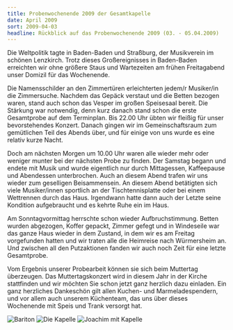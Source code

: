 ```yaml
---
title: Probenwochenende 2009 der Gesamtkapelle
date: April 2009
sort: 2009-04-03
headline: Rückblick auf das Probenwochenende 2009 (03. - 05.04.2009)
---
```


Die Weltpolitik tagte in Baden-Baden und Straßburg, der Musikverein im schönen Lenzkirch. Trotz dieses Großereignisses in Baden-Baden erreichten wir ohne größere Staus und Wartezeiten am frühen Freitagabend unser Domizil für das Wochenende.

Die Namensschilder an den Zimmertüren erleichterten jedem/r Musiker/in die Zimmersuche. Nachdem das Gepäck verstaut und die Betten bezogen waren, stand auch schon das Vesper im großen Speisesaal bereit.  Die Stärkung war notwendig, denn kurz danach stand schon die erste Gesamtprobe auf dem Terminplan. Bis 22.00 Uhr übten wir fleißig für unser bevorstehendes Konzert. Danach gingen wir im Gemeinschaftsraum zum gemütlichen Teil des Abends  über, und für einige von uns wurde es eine relativ kurze Nacht.

 Doch am nächsten Morgen um 10.00 Uhr waren alle wieder mehr oder weniger  munter bei der nächsten Probe zu finden. Der Samstag begann und endete mit Musik und wurde eigentlich nur durch Mittagessen, Kaffeepause und Abendessen unterbrochen. Auch an diesem Abend trafen wir uns wieder zum geselligen Beisammensein. An diesem Abend betätigten sich viele Musiker/innen sportlich an der Tischtennisplatte oder bei einem Wettrennen durch das Haus. Irgendwann hatte dann auch der Letzte seine Kondition aufgebraucht und es kehrte Ruhe ein im Haus.

 Am Sonntagvormittag herrschte schon wieder Aufbruchstimmung. Betten wurden abgezogen, Koffer gepackt, Zimmer gefegt und in Windeseile war das ganze Haus wieder in dem Zustand, in dem wir es am Freitag vorgefunden hatten und wir traten alle die Heimreise nach Würmersheim an. Und zwischen all den Putzaktionen fanden wir auch noch Zeit für eine letzte Gesamtprobe. 

 Vom Ergebnis unserer Probearbeit können sie sich beim Muttertag überzeugen. Das Muttertagskonzert wird in diesem Jahr in der Kirche stattfinden und wir möchten Sie schon jetzt ganz herzlich dazu einladen. Ein ganz herzliches Dankeschön gilt allen Kuchen- und Marmeladespendern, und vor allem auch unserem Küchenteam, das uns über dieses Wochenende mit Speis und Trank versorgt hat.

![Bariton](/images/rueckblick/probewe09_1.jpg)
![Die Kapelle](/images/rueckblick/probewe09_2.jpg)
![Joachim mit Kapelle](/images/rueckblick/probewe09_3.jpg)
